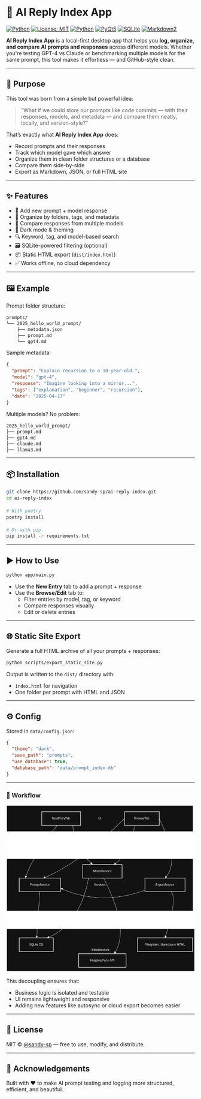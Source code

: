 # 🧠 AI Reply Index App

[![Python](https://img.shields.io/badge/Python-3.12+-blue?logo=python)](https://www.python.org/)
[![License: MIT](https://img.shields.io/badge/License-MIT-lightgrey.svg)](./LICENSE)
[![Python](https://img.shields.io/badge/Python-3.12+-blue?logo=python)](https://www.python.org/)
[![PyQt5](https://img.shields.io/badge/GUI-PyQt5-green?logo=qt)](https://riverbankcomputing.com/software/pyqt/)
[![SQLite](https://img.shields.io/badge/Database-SQLite-blue?logo=sqlite)](https://sqlite.org/)
[![Markdown2](https://img.shields.io/badge/Markdown-Markdown2-lightgrey?logo=markdown)](https://github.com/trentm/python-markdown2)

**AI Reply Index App** is a local-first desktop app that helps you **log, organize, and compare AI prompts and responses** across different models. Whether you're testing GPT-4 vs Claude or benchmarking multiple models for the same prompt, this tool makes it effortless — and GitHub-style clean.

---

## 🚀 Purpose

This tool was born from a simple but powerful idea:

> “What if we could store our prompts like code commits — with their responses, models, and metadata — and compare them neatly, locally, and version-style?”

That’s exactly what **AI Reply Index App** does:
- Record prompts and their responses
- Track which model gave which answer
- Organize them in clean folder structures or a database
- Compare them side-by-side
- Export as Markdown, JSON, or full HTML site

---

## ✨ Features

- 📝 Add new prompt + model response
- 📂 Organize by folders, tags, and metadata
- 🧠 Compare responses from multiple models
- 🎨 Dark mode & theming
- 🔍 Keyword, tag, and model-based search
- 🗃️ SQLite-powered filtering (optional)
- 📦 Static HTML export (`dist/index.html`)
- ✅ Works offline, no cloud dependency

---

## 🖼 Example

Prompt folder structure:

```
prompts/
└── 2025_hello_world_prompt/
    ├── metadata.json
    ├── prompt.md
    └── gpt4.md
```

Sample metadata:

```json
{
  "prompt": "Explain recursion to a 10-year-old.",
  "model": "gpt-4",
  "response": "Imagine looking into a mirror...",
  "tags": ["explanation", "beginner", "recursion"],
  "date": "2025-04-17"
}
```

Multiple models? No problem:

```
2025_hello_world_prompt/
├── prompt.md
├── gpt4.md
├── claude.md
├── llama3.md
```

---

## 📦 Installation

```bash
git clone https://github.com/sandy-sp/ai-reply-index.git
cd ai-reply-index

# With poetry
poetry install

# Or with pip
pip install -r requirements.txt
```

---

## ▶️ How to Use

```bash
python app/main.py
```

- Use the **New Entry** tab to add a prompt + response
- Use the **Browse/Edit** tab to:
  - Filter entries by model, tag, or keyword
  - Compare responses visually
  - Edit or delete entries

---

## 🌐 Static Site Export

Generate a full HTML archive of all your prompts + responses:

```bash
python scripts/export_static_site.py
```

Output is written to the `dist/` directory with:
- `index.html` for navigation
- One folder per prompt with HTML and JSON

---

## ⚙️ Config

Stored in `data/config.json`:

```json
{
  "theme": "dark",
  "save_path": "prompts",
  "use_database": true,
  "database_path": "data/prompt_index.db"
}
```

---

### 🔄 Workflow

![](assets/workflow.png)

This decoupling ensures that:
- Business logic is isolated and testable
- UI remains lightweight and responsive
- Adding new features like autosync or cloud export becomes easier

---

## 📄 License

MIT © [@sandy-sp](https://github.com/sandy-sp) — free to use, modify, and distribute.

---

## 🙌 Acknowledgements

Built with ❤️ to make AI prompt testing and logging more structured, efficient, and beautiful.

